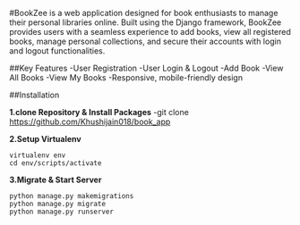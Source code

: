 #BookZee is a web application designed for book enthusiasts to manage their personal libraries online. Built using the Django framework, BookZee provides users with a seamless 
experience to add books, view all registered books, manage personal collections, and secure their accounts with login and logout functionalities.

##Key Features
-User Registration
-User Login & Logout
-Add Book
-View All Books
-View My Books
-Responsive, mobile-friendly design

##Installation

**1.clone Repository & Install Packages**
-git clone https://github.com/Khushijain018/book_app

**2.Setup Virtualenv**
```
virtualenv env
cd env/scripts/activate
```

**3.Migrate & Start Server**
```
python manage.py makemigrations
python manage.py migrate
python manage.py runserver
```



